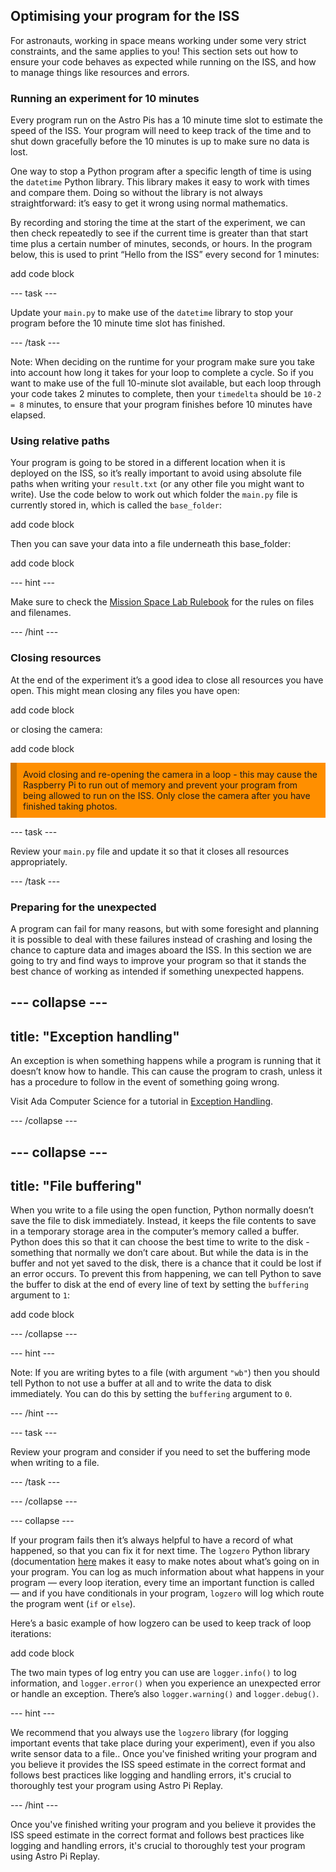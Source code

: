 ## Optimising your program for the ISS

For astronauts, working in space means working under some very strict constraints, and the same applies to you! This section sets out how to ensure your code behaves as expected while running on the ISS, and how to manage things like resources and errors.

### Running an experiment for 10 minutes 

Every program run on the Astro Pis has a 10 minute time slot to estimate the speed of the ISS. Your program will need to keep track of the time and to shut down gracefully before the 10 minutes is up to make sure no data is lost.

One way to stop a Python program after a specific length of time is using the `datetime` Python library. This library makes it easy to work with times and compare them. Doing so without the library is not always straightforward: it’s easy to get it wrong using normal mathematics.

By recording and storing the time at the start of the experiment, we can then check repeatedly to see if the current time is greater than that start time plus a certain number of minutes, seconds, or hours. In the program below, this is used to print “Hello from the ISS” every second for 1 minutes: 

add code block

--- task ---

Update your `main.py` to make use of the `datetime` library to stop your program before the 10 minute time slot has finished.

--- /task ---

Note: When deciding on the runtime for your program make sure you take into account how long it takes for your loop to complete a cycle. So if you want to make use of the full 10-minute slot available, but each loop through your code takes 2 minutes to complete, then your `timedelta` should be `10-2 = 8` minutes, to ensure that your program finishes before 10 minutes have elapsed.

### Using relative paths

Your program is going to be stored in a different location when it is deployed on the ISS, so it’s really important to avoid using absolute file paths when writing your `result.txt` (or any other file you might want to write). Use the code below to work out which folder the `main.py` file is currently stored in, which is called the `base_folder`:

add code block

Then you can save your data into a file underneath this base_folder: 

add code block 

--- hint --- 

Make sure to check the [Mission Space Lab Rulebook](https://astro-pi.org/mission-space-lab/guidelines/program-checklist) for the rules on files and filenames.

--- /hint --- 

### Closing resources 

At the end of the experiment it’s a good idea to close all resources you have open. This might mean closing any files you have open: 

add code block 

or closing the camera: 

add code block 

<p style="border-left: solid; border-width:10px; border-color: #d17500; #ff8f00; background-color: #ff8f00; padding: 10px;">
Avoid closing and re-opening the camera in a loop - this may cause the Raspberry Pi to run out of memory and prevent your program from being allowed to run on the ISS. Only close the camera after you have finished taking photos.
</p>

--- task --- 

Review your `main.py` file and update it so that it closes all resources appropriately.

--- /task --- 

### Preparing for the unexpected

A program can fail for many reasons, but with some foresight and planning it is possible to deal with these failures instead of crashing and losing the chance to capture data and images aboard the ISS. In this section we are going to try and find ways to improve your program so that it stands the best chance of working as intended if something unexpected happens.


--- collapse ---
---
title: "Exception handling"
---

An exception is when something happens while a program is running that it doesn’t know how to handle. This can cause the program to crash, unless it has a procedure to follow in the event of something going wrong. 

Visit Ada Computer Science for a tutorial in [Exception Handling](https://adacomputerscience.org/concepts/design_exception?examBoard=all&stage=gcse). 

--- /collapse ---

--- collapse ---
---
title: "File buffering"
---

When you write to a file using the open function, Python normally doesn’t save the file to disk immediately. Instead, it keeps the file contents to save in a temporary storage area in the computer’s memory called a buffer. Python does this so that it can choose the best time to write to the disk - something that normally we don’t care about. But while the data is in the buffer and not yet saved to the disk, there is a chance that it could be lost if an error occurs. To prevent this from happening, we can tell Python to save the buffer to disk at the end of every line of text by setting the `buffering` argument to `1`:

add code block 

--- /collapse ---

--- hint ---

Note: If you are writing bytes to a file (with argument `"wb"`) then you should tell Python to not use a buffer at all and to write the data to disk immediately. You can do this by setting the `buffering` argument to `0`.

--- /hint ---

--- task --- 

Review your program and consider if you need to set the buffering mode when writing to a file.

--- /task --- 

--- /collapse ---

--- collapse ---

If your program fails then it’s always helpful to have a record of what happened, so that you can fix it for next time. The `logzero` Python library (documentation [here](https://logzero.readthedocs.io/en/latest/) makes it easy to make notes about what’s going on in your program. You can log as much information about what happens in your program — every loop iteration, every time an important function is called — and if you have conditionals in your program, `logzero` will log which route the program went (`if` or `else`).

Here’s a basic example of how logzero can be used to keep track of loop iterations:

add code block 

The two main types of log entry you can use are `logger.info()` to log information, and `logger.error()` when you experience an unexpected error or handle an exception. There’s also `logger.warning()` and `logger.debug()`.


--- hint --- 

We recommend that you always use the `logzero` library (for logging important events that take place during your experiment), even if you also write sensor data to a file..
Once you've finished writing your program and you believe it provides the ISS speed estimate in the correct format and follows best practices like logging and handling errors, it's crucial to thoroughly test your program using Astro Pi Replay.

--- /hint --- 

Once you've finished writing your program and you believe it provides the ISS speed estimate in the correct format and follows best practices like logging and handling errors, it's crucial to thoroughly test your program using Astro Pi Replay.
